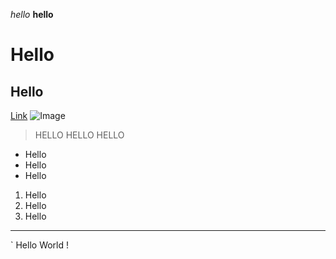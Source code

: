 *hello*
**hello**
# Hello 
## Hello 
[Link](http://google.com)
![Image](https://previews.123rf.com/images/jsddesign/jsddesign1502/jsddesign150200025/36351206-hello.jpg?fj=1)
> HELLO 
> HELLO 
> HELLO 
* Hello 
* Hello 
* Hello 
1. Hello 
2. Hello 
3. Hello 
---
` Hello World ! 

